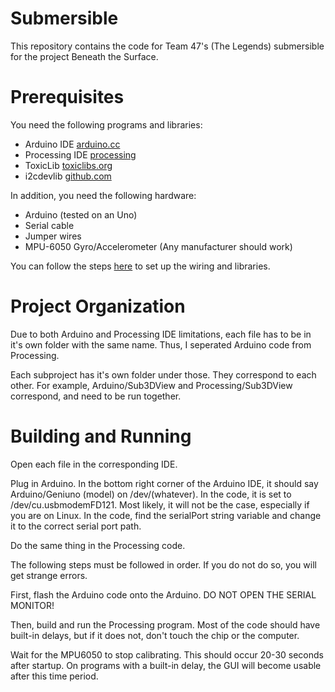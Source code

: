 # Submersible
This repository contains the code for Team 47's (The Legends) submersible for the project Beneath the Surface.

# Prerequisites
You need the following programs and libraries:
* Arduino IDE [arduino.cc](https://www.arduino.cc/en/Main/Software)
* Processing IDE [processing](https://processing.org/download/)
* ToxicLib [toxiclibs.org](http://toxiclibs.org/downloads/)
* i2cdevlib [github.com](https://codeload.github.com/jrowberg/i2cdevlib/legacy.zip/master)

In addition, you need the following hardware:
* Arduino (tested on an Uno)
* Serial cable
* Jumper wires
* MPU-6050 Gyro/Accelerometer (Any manufacturer should work)

You can follow the steps [here](http://www.instructables.com/id/MPU6050-Arduino-6-Axis-Accelerometer-Gyro-GY-521-B/?ALLSTEPS) to set up the wiring and libraries.

# Project Organization
Due to both Arduino and Processing IDE limitations, each file has to be in it's own folder with the same name. Thus, I seperated Arduino code from Processing.

Each subproject has it's own folder under those. They correspond to each other. For example, Arduino/Sub3DView and Processing/Sub3DView correspond, and need to be run together.

# Building and Running
Open each file in the corresponding IDE.

Plug in Arduino. In the bottom right corner of the Arduino IDE, it should say Arduino/Geniuno (model) on /dev/(whatever). In the code, it is set to /dev/cu.usbmodemFD121. Most likely, it will not be the case, especially if you are on Linux. In the code, find the serialPort string variable and change it to the correct serial port path.

Do the same thing in the Processing code.

The following steps must be followed in order. If you do not do so, you will get strange errors.

First, flash the Arduino code onto the Arduino. DO NOT OPEN THE SERIAL MONITOR!

Then, build and run the Processing program. Most of the code should have built-in delays, but if it does not, don't touch the chip or the computer.

Wait for the MPU6050 to stop calibrating. This should occur 20-30 seconds after startup. On programs with a built-in delay, the GUI will become usable after this time period.

